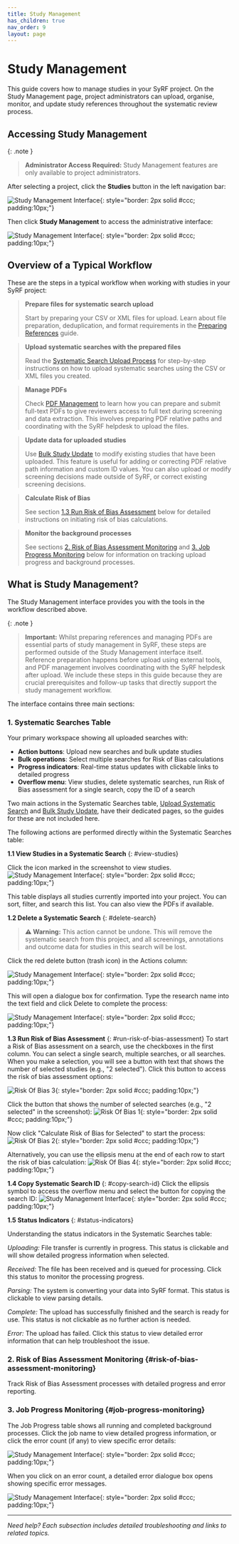 ```yaml
---
title: Study Management
has_children: true
nav_order: 9
layout: page
---
```


# Study Management

This guide covers how to manage studies in your SyRF project. On the Study Management page, project administrators can upload, organise, monitor, and update study references throughout the systematic review process.

## Accessing Study Management

{: .note }
> **Administrator Access Required:** Study Management features are only available to project administrators.

After selecting a project, click the **Studies** button in the left navigation bar:

![Study Management Interface](figs/Fig_study-management-access-1.png){: style="border: 2px solid #ccc; padding:10px;"}

Then click **Study Management** to access the administrative interface:

![Study Management Interface](figs/Fig_study-management-access-2.png){: style="border: 2px solid #ccc; padding:10px;"}


## Overview of a Typical Workflow

These are the steps in a typical workflow when working with studies in your SyRF project:

> **Prepare files for systematic search upload**
>
> Start by preparing your CSV or XML files for upload. Learn about file preparation, deduplication, and format requirements in the [Preparing References](prepare-references.html) guide.

> **Upload systematic searches with the prepared files**
> 
> Read the [Systematic Search Upload Process](upload-search.html) for step-by-step instructions on how to upload systematic searches using the CSV or XML files you created.

> **Manage PDFs**
>
> Check [PDF Management](manage-pdfs.html) to learn how you can prepare and submit full-text PDFs to give reviewers access to full text during screening and data extraction. This involves preparing PDF relative paths and coordinating with the SyRF helpdesk to upload the files. 

> **Update data for uploaded studies**
>
> Use [Bulk Study Update](manage-studies.html) to modify existing studies that have been uploaded. This feature is useful for adding or correcting PDF relative path information and custom ID values. You can also upload or modify screening decisions made outside of SyRF, or correct existing screening decisions.

> **Calculate Risk of Bias**
>
> See section [1.3 Run Risk of Bias Assessment](#run-risk-of-bias-assessment) below for detailed instructions on initiating risk of bias calculations.

> **Monitor the background processes**
>
> See sections [2. Risk of Bias Assessment Monitoring](#risk-of-bias-assessment-monitoring) and [3. Job Progress Monitoring](#job-progress-monitoring) below for information on tracking upload progress and background processes. 

## What is Study Management?

The Study Management interface provides you with the tools in the workflow described above. 

{: .note }
> **Important:** Whilst preparing references and managing PDFs are essential parts of study management in SyRF, these steps are performed outside of the Study Management interface itself. Reference preparation happens before upload using external tools, and PDF management involves coordinating with the SyRF helpdesk after upload. We include these steps in this guide because they are crucial prerequisites and follow-up tasks that directly support the study management workflow.

The interface contains three main sections:

### 1. Systematic Searches Table
Your primary workspace showing all uploaded searches with:
- **Action buttons**: Upload new searches and bulk update studies
- **Bulk operations**: Select multiple searches for Risk of Bias calculations
- **Progress indicators**: Real-time status updates with clickable links to detailed progress
- **Overflow menu**: View studies, delete systematic searches, run Risk of Bias assessment for a single search, copy the ID of a search

Two main actions in the Systematic Searches table, [Upload Systematic Search](upload-search.html) and [Bulk Study Update](manage-studies.html), have their dedicated pages, so the guides for these are not included here.

The following actions are performed directly within the Systematic Searches table:

**1.1 View Studies in a Systematic Search**
{: #view-studies}

Click the icon marked in the screenshot to view studies.
![Study Management Interface](figs/Fig_view-studies-from-systematic-search-table.png){: style="border: 2px solid #ccc; padding:10px;"}


This table displays all studies currently imported into your project. You can sort, filter, and search this list. You can also view the PDFs if available.


**1.2 Delete a Systematic Search**
{: #delete-search}
> **⚠️ Warning:** This action cannot be undone. This will remove the systematic search from this project, and all screenings, annotations and outcome data for studies in this search will be lost.

Click the red delete button (trash icon) in the Actions column: 

![Study Management Interface](figs/Fig_search-delete-start.png){: style="border: 2px solid #ccc; padding:10px;"}

This will open a dialogue box for confirmation. Type the research name into the text field and click Delete to complete the process:

![Study Management Interface](figs/Fig_search-delete-confirmation.png){: style="border: 2px solid #ccc; padding:10px;"}


**1.3 Run Risk of Bias Assessment**
{: #run-risk-of-bias-assessment}
To start a Risk of Bias assessment on a search, use the checkboxes in the first column. You can select a single search, multiple searches, or all searches. When you make a selection, you will see a button with text that shows the number of selected studies (e.g., "2 selected"). Click this button to access the risk of bias assessment options:


![Risk Of Bias 3](/figs/Fig_Risk-Of-Bias-3.png){: style="border: 2px solid #ccc; padding:10px;"}

Click the button that shows the number of selected searches (e.g., "2 selected" in the screenshot):
![Risk Of Bias 1](/figs/Fig_Risk-Of-Bias-1.png){: style="border: 2px solid #ccc; padding:10px;"}


Now click "Calculate Risk of Bias for Selected" to start the process:
![Risk Of Bias 2](/figs/Fig_Risk-Of-Bias-2.png){: style="border: 2px solid #ccc; padding:10px;"}


Alternatively, you can use the ellipsis menu at the end of each row to start the risk of bias calculation:
![Risk Of Bias 4](/figs/Fig_Risk-Of-Bias-4.png){: style="border: 2px solid #ccc; padding:10px;"}

**1.4 Copy Systematic Search ID**
{: #copy-search-id}
Click the ellipsis symbol to access the overflow menu and select the button for copying the search ID:
![Study Management Interface](figs/Fig_copy-search-id.png){: style="border: 2px solid #ccc; padding:10px;"}

**1.5 Status Indicators**
{: #status-indicators}

Understanding the status indicators in the Systematic Searches table:

*Uploading:* File transfer is currently in progress. This status is clickable and will show detailed progress information when selected.

*Received:* The file has been received and is queued for processing. Click this status to monitor the processing progress.

*Parsing:* The system is converting your data into SyRF format. This status is clickable to view parsing details.

*Complete:* The upload has successfully finished and the search is ready for use. This status is not clickable as no further action is needed.

*Error:* The upload has failed. Click this status to view detailed error information that can help troubleshoot the issue.

### 2. Risk of Bias Assessment Monitoring {#risk-of-bias-assessment-monitoring}
Track Risk of Bias Assessment processes with detailed progress and error reporting.

### 3. Job Progress Monitoring {#job-progress-monitoring}  


The Job Progress table shows all running and completed background processes. Click the job name to view detailed progress information, or click the error count (if any) to view specific error details:

![Study Management Interface](figs/Fig_job-progress-table.png){: style="border: 2px solid #ccc; padding:10px;"}

When you click on an error count, a detailed error dialogue box opens showing specific error messages.

![Study Management Interface](figs/Fig_job-progress-table-error.png){: style="border: 2px solid #ccc; padding:10px;"}


---

*Need help? Each subsection includes detailed troubleshooting and links to related topics.*
